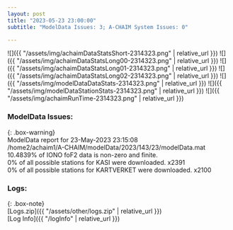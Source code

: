 ```yaml
---
layout: post
title: "2023-05-23 23:00:00"
subtitle: "ModelData Issues: 3; A-CHAIM System Issues: 0"

---
```


![]({{ "/assets/img/achaimDataStatsShort-2314323.png" | relative_url }})
![]({{ "/assets/img/achaimDataStatsLong00-2314323.png" | relative_url }})
![]({{ "/assets/img/achaimDataStatsLong01-2314323.png" | relative_url }})
![]({{ "/assets/img/achaimDataStatsLong02-2314323.png" | relative_url }})
![]({{ "/assets/img/modelDataDataStats-2314323.png" | relative_url }})
![]({{ "/assets/img/modelDataStationStats-2314323.png" | relative_url }})
![]({{ "/assets/img/achaimRunTime-2314323.png" | relative_url }})


### ModelData Issues:  
  
{: .box-warning}  
 ModelData report for 23-May-2023 23:15:08   
 /home2/achaim1/A-CHAIM/modelData/2023/143/23/modelData.mat   
 10.4839% of IONO foF2 data is non-zero and finite.   
 0% of all possible stations for KASI were downloaded. x2391   
 0% of all possible stations for KARTVERKET were downloaded. x2100   
  


### Logs:  
  
{: .box-note}  
[Logs.zip]({{ "/assets/other/logs.zip" | relative_url }})  
[Log Info]({{ "/logInfo" | relative_url }})  
